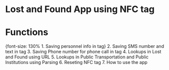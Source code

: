 # Lost and Found App using NFC tag

# Functions
 {font-size: 130% 1. Saving personnel info in tag}
2. Saving SMS number and text in tag
3. Saving Phone number for phone call in tag
4. Lookups in Lost and Found using URL
5. Lookups in Public Transportation and Public Institutions using Parsing
6. Reseting NFC tag
7. How to use the app
